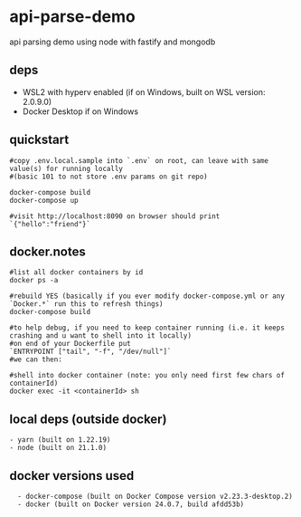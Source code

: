 # api-parse-demo
api parsing demo using node with fastify and mongodb

## deps
- WSL2 with hyperv enabled (if on Windows, built on WSL version: 2.0.9.0)
- Docker Desktop if on Windows

## quickstart
```
#copy .env.local.sample into `.env` on root, can leave with same value(s) for running locally
#(basic 101 to not store .env params on git repo)

docker-compose build
docker-compose up

#visit http://localhost:8090 on browser should print `{"hello":"friend"}`
```

## docker.notes
```
#list all docker containers by id
docker ps -a 

#rebuild YES (basically if you ever modify docker-compose.yml or any `Docker.*` run this to refresh things)
docker-compose build

#to help debug, if you need to keep container running (i.e. it keeps crashing and u want to shell into it locally)
#on end of your Dockerfile put
`ENTRYPOINT ["tail", "-f", "/dev/null"]`
#we can then:

#shell into docker container (note: you only need first few chars of containerId)
docker exec -it <containerId> sh

```

## local deps (outside docker)
```
- yarn (built on 1.22.19)
- node (built on 21.1.0)
```

## docker versions used
```
  - docker-compose (built on Docker Compose version v2.23.3-desktop.2)
  - docker (built on Docker version 24.0.7, build afdd53b)
```